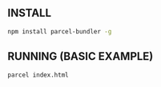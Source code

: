## INSTALL

```bash
npm install parcel-bundler -g
```

## RUNNING (BASIC EXAMPLE)

```bash
parcel index.html
```
